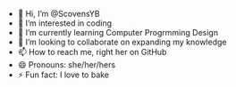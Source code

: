 - 👋 Hi, I’m @ScovensYB
- 👀 I’m interested in coding
- 🌱 I’m currently learning Computer Progrmming Design
- 💞️ I’m looking to collaborate on expanding my knowledge
- 📫 How to reach me, right her on GitHub
- 😄 Pronouns: she/her/hers
- ⚡ Fun fact: I love to bake

<!---
ScovensYB/ScovensYB is a ✨ special ✨ repository because its `README.md` (this file) appears on your GitHub profile.
You can click the Preview link to take a look at your changes.
--->
